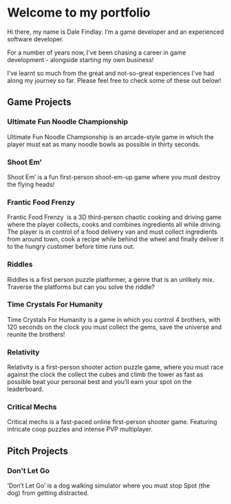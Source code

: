 # Welcome to my portfolio

Hi there, my name is Dale Findlay. I’m a game developer and an experienced software developer.

For a number of years now, I've been chasing a career in game development - alongside starting my own business!

I’ve learnt so much from the great and not-so-great experiences I've had along my journey so far. Please feel free to check some of these out below!


## Game Projects

### Ultimate Fun Noodle Championship
Ultimate Fun Noodle Championship is an arcade-style game in which the player must eat as many noodle bowls as possible in thirty seconds. 



### Shoot Em'
Shoot Em’ is a fun first-person shoot-em-up game where you must destroy the flying heads!



### Frantic Food Frenzy
Frantic Food Frenzy ​ is a 3D third-person chaotic cooking and driving game where the player collects, cooks and combines ingredients all while driving. The player is in control of a food delivery van and must collect ingredients from around town, cook a recipe while behind the wheel and finally deliver it to the hungry customer before time runs out. 



### Riddles
Riddles is a first person puzzle platformer, a genre that is an unlikely mix. Traverse the platforms but can you solve the riddle?

### Time Crystals For Humanity
Time Crystals For Humanity is a game in which you control 4 brothers, with 120 seconds on the clock you must collect the gems, save the universe and reunite the brothers!

### Relativity
Relativity is a first-person shooter action puzzle game, where you must race against the clock the collect the cubes and climb the tower as fast as possible beat your personal best and you’ll earn your spot on the leaderboard.

### Critical Mechs
Critical mechs is a fast-paced online first-person shooter game. Featuring intricate coop puzzles and intense PVP multiplayer.

## Pitch Projects

### Don't Let Go
‘Don’t Let Go’ is a dog walking simulator where you must stop Spot (the dog) from getting distracted.





